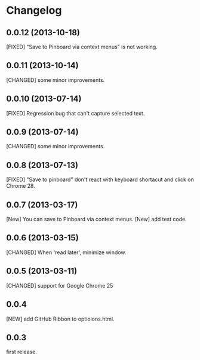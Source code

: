 # Changelog

## 0.0.12 (2013-10-18)

[FIXED] "Save to Pinboard via context menus" is not working.

## 0.0.11 (2013-10-14)

[CHANGED] some minor improvements.

## 0.0.10 (2013-07-14)

[FIXED] Regression bug that can't capture selected text.

## 0.0.9 (2013-07-14)

[CHANGED] some minor improvements.

## 0.0.8 (2013-07-13)

[FIXED] "Save to pinboard" don't react with keyboard shortacut and click on Chrome 28.

## 0.0.7 (2013-03-17)

[New] You can save to Pinboard via context menus.
[New] add test code.

## 0.0.6 (2013-03-15)

[CHANGED] When 'read later', minimize window.

## 0.0.5 (2013-03-11)

[CHANGED] support for Google Chrome 25

## 0.0.4

[NEW] add GitHub Ribbon to optioions.html.

## 0.0.3

first release.
